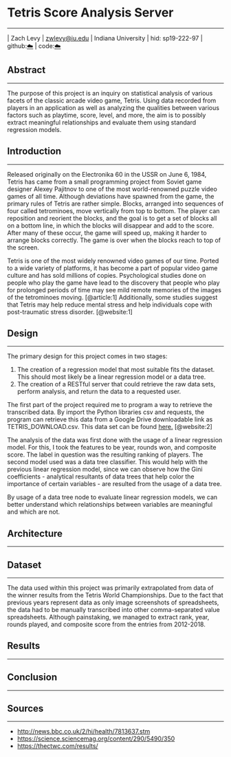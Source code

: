 # Tetris Score Analysis Server
---
| Zach Levy
| zwlevy@iu.edu
| Indiana University
| hid: sp19-222-97
| github:[:cloud:](https://github.com/cloudmesh-community/sp19-222-97)
| code:[:cloud:](https://github.com/cloudmesh-community/sp19-222-97/tree/master/project-code)
## Abstract
---
The purpose of this project is an inquiry on statistical analysis of various facets of the classic arcade video game, Tetris. Using data recorded from players in an application as well as analyzing the qualities between various factors such as playtime, score, level, and more, the aim is to possibly extract meaningful relationships and evaluate them using standard regression models.
## Introduction
---
Released originally on the Electronika 60 in the USSR on June 6, 1984, Tetris has came from a small programming project from Soviet game designer Alexey Pajitnov to one of the most world-renowned puzzle video games of all time. Although deviations have spawned from the game, the primary rules of Tetris are rather simple. Blocks, arranged into sequences of four called tetrominoes, move vertically from top to bottom. The player can reposition and reorient the blocks, and the goal is to get a set of blocks all on a bottom line, in which the blocks will disappear and add to the score. After many of these occur, the game will speed up, making it harder to arrange blocks correctly. The game is over when the blocks reach to top of the screen.

Tetris is one of the most widely renowned video games of our time. Ported to a wide variety of platforms, it has become a part of popular video game culture and has sold millions of copies. Psychological studies done on people who play the game have lead to the discovery that people who play for prolonged periods of time may see mild remote memories of the images of the tetrominoes moving. [@article:1] Additionally, some studies suggest that Tetris may help reduce mental stress and help individuals cope with post-traumatic stress disorder. [@website:1]
## Design
---
The primary design for this project comes in two stages:

1) The creation of a regression model that most suitable fits the dataset. This should most likely be a linear regression model or a data tree.
2) The creation of a RESTful server that could retrieve the raw data sets, perform analysis, and return the data to a requested user.

The first part of the project required me to program a way to retrieve the transcribed data. By import the Python libraries csv and requests, the program can retrieve this data from a Google Drive downloadable link as TETRIS_DOWNLOAD.csv. This data set can be found [here.](https://drive.google.com/open?id=1ndBqB24w8OnpZmTZTU_Ey2iHdbgxDZgJeuYc66tzhTI) [@website:2]

The analysis of the data was first done with the usage of a linear regression model. For this, I took the features to be year, rounds won, and composite score. The label in question was the resulting ranking of players. The second model used was a data tree classifier. This would help with the previous linear regression model, since we can observe how the Gini coefficients - analytical resultants of data trees that help color the importance of certain variables - are resulted from the usage of a data tree. 

By usage of a data tree node to evaluate linear regression models, we can better understand which relationships between variables are meaningful and which are not.
## Architecture
---

## Dataset
---
The data used within this project was primarily extrapolated from data of the winner results from the Tetris World Championships. Due to the fact that previous years represent data as only image screenshots of spreadsheets, the data had to be manually transcribed into other comma-separated value spreadsheets. Although painstaking, we managed to extract rank, year, rounds played, and composite score from the entries from 2012-2018.
## Results
---
## Conclusion
---
## Sources
---
* http://news.bbc.co.uk/2/hi/health/7813637.stm
* https://science.sciencemag.org/content/290/5490/350
* https://thectwc.com/results/
